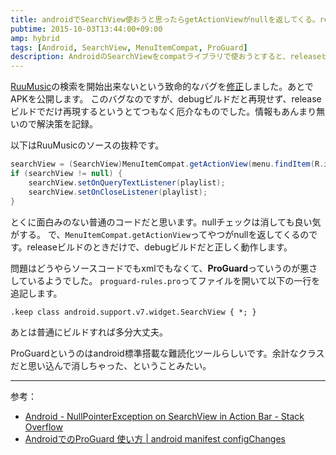 ```yaml
---
title: androidでSearchView使おうと思ったらgetActionViewがnullを返してくる。releaseビルドのときだけ。
pubtime: 2015-10-03T13:44:00+09:00
amp: hybrid
tags: [Android, SearchView, MenuItemCompat, ProGuard]
description: AndroidのSearchViewをcompatライブラリで使おうとすると、releaseビルドのときだけMenuItemCompat.getActionViewがnullを返してくる問題の修正方法です。
---
```


[RuuMusic](https://play.google.com/store/apps/details?id=jp.blanktar.ruumusic)の検索を開始出来ないという致命的なバグを[修正](https://bitbucket.org/MacRat/ruumusic/commits/b6db79f6f58ed02f4496c14f3e5659e1eae4768c)しました。あとでAPKを公開します。
このバグなのですが、debugビルドだと再現せず、releaseビルドでだけ再現するというとてつもなく厄介なものでした。情報もあんまり無いので解決策を記録。

以下はRuuMusicのソースの抜粋です。
``` java
searchView = (SearchView)MenuItemCompat.getActionView(menu.findItem(R.id.menu_search));
if (searchView != null) {
    searchView.setOnQueryTextListener(playlist);
    searchView.setOnCloseListener(playlist);
}
```
とくに面白みのない普通のコードだと思います。nullチェックは消しても良い気がする。
で、`MenuItemCompat.getActionView`ってやつがnullを返してくるのです。releaseビルドのときだけで、debugビルドだと正しく動作します。

問題はどうやらソースコードでもxmlでもなくて、**ProGuard**っていうのが悪さしているようでした。
`proguard-rules.pro`ってファイルを開いて以下の一行を追記します。
```
.keep class android.support.v7.widget.SearchView { *; }
```
あとは普通にビルドすれば多分大丈夫。

ProGuardというのはandroid標準搭載な難読化ツールらしいです。余計なクラスだと思い込んで消しちゃった、ということみたい。

---

参考：
- [Android - NullPointerException on SearchView in Action Bar - Stack Overflow](http://stackoverflow.com/questions/18832890/android-nullpointerexception-on-searchview-in-action-bar)
- [AndroidでのProGuard 使い方 | android manifest configChanges](http://www.andr0o0id.com/?p=5340)
